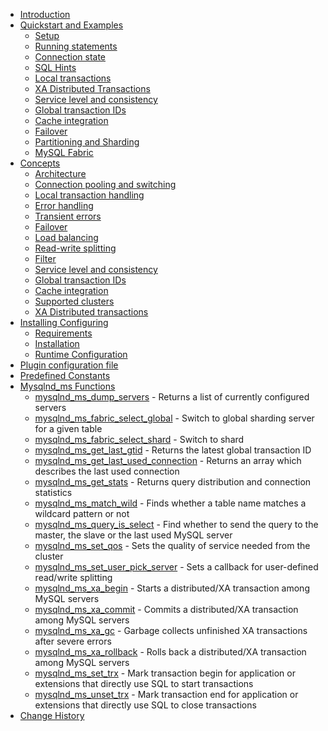 * [Introduction](BOOK/INTRODUCTION.md)
* [Quickstart and Examples](BOOK/QUICKSTART-AND-EXAMPLES.md)
     * [Setup](BOOK/QUICKSTART-AND-EXAMPLES/SETUP.md)
     * [Running statements](BOOK/QUICKSTART-AND-EXAMPLES/RUNNING-STATEMENTS.md)
     * [Connection state](BOOK/QUICKSTART-AND-EXAMPLES/CONNECTION-STATE.md)
     * [SQL Hints](BOOK/QUICKSTART-AND-EXAMPLES/SQL-HINTS.md)
     * [Local transactions](BOOK/QUICKSTART-AND-EXAMPLES/LOCAL-TRANSACTIONS.md)
     * [XA Distributed Transactions](BOOK/QUICKSTART-AND-EXAMPLES/XA-DISTRIBUTED-TRANSACTIONS.md)
     * [Service level and consistency](BOOK/QUICKSTART-AND-EXAMPLES/SERVICE-LEVEL-AND-CONSISTENCY.md)
     * [Global transaction IDs](BOOK/QUICKSTART-AND-EXAMPLES/GLOBAL-TRANSACTION-IDS.md)
     * [Cache integration](BOOK/QUICKSTART-AND-EXAMPLES/CACHE-INTEGRATION.md)
     * [Failover](BOOK/QUICKSTART-AND-EXAMPLES/FAILOVER.md)
     * [Partitioning and Sharding](BOOK/QUICKSTART-AND-EXAMPLES/PARTITIONING-AND-SHARDING.md)
     * [MySQL Fabric](BOOK/QUICKSTART-AND-EXAMPLES/MYSQL-FABRIC.md)
* [Concepts](BOOK/CONCEPTS.md)
     * [Architecture](REF:)
     * [Connection pooling and switching](REF:)
     * [Local transaction handling](REF:)
     * [Error handling](REF:)
     * [Transient errors](REF:)
     * [Failover](REF:)
     * [Load balancing](REF:)
     * [Read-write splitting](REF:)
     * [Filter](REF:)
     * [Service level and consistency](BOOK/CONCEPTS/SERVICE-LEVEL-AND-CONSISTENCY.md)
     * [Global transaction IDs](REF:)
     * [Cache integration](REF:)
     * [Supported clusters](REF:)
     * [XA Distributed transactions](REF:)
* [Installing Configuring](BOOK/INSTALLING-CONFIGURING.md)
     * [Requirements](BOOK/INSTALLING-CONFIGURING/REQUIREMENTS.md)
     * [Installation](BOOK/INSTALLING-CONFIGURING/INSTALLATION.md)
     * [Runtime Configuration](BOOK/INSTALLING-CONFIGURING/RUNTIME-CONFIGURATION.md)  
* [Plugin configuration file](REF:)
* [Predefined Constants](REF:)
* [Mysqlnd_ms Functions](REF:)
     * [mysqlnd_ms_dump_servers](REF:) - Returns a list of currently configured servers
     * [mysqlnd_ms_fabric_select_global](REF:) - Switch to global sharding server for a given table
     * [mysqlnd_ms_fabric_select_shard](REF:) - Switch to shard
     * [mysqlnd_ms_get_last_gtid](REF:) - Returns the latest global transaction ID
     * [mysqlnd_ms_get_last_used_connection](REF:) - Returns an array which describes the last used connection
     * [mysqlnd_ms_get_stats](REF:) - Returns query distribution and connection statistics
     * [mysqlnd_ms_match_wild](REF:) - Finds whether a table name matches a wildcard pattern or not
     * [mysqlnd_ms_query_is_select](REF:) - Find whether to send the query to the master, the slave or the last used MySQL server
     * [mysqlnd_ms_set_qos](REF:) - Sets the quality of service needed from the cluster
     * [mysqlnd_ms_set_user_pick_server](REF:) - Sets a callback for user-defined read/write splitting
     * [mysqlnd_ms_xa_begin](REF:) - Starts a distributed/XA transaction among MySQL servers
     * [mysqlnd_ms_xa_commit](REF:) - Commits a distributed/XA transaction among MySQL servers
     * [mysqlnd_ms_xa_gc](REF:) - Garbage collects unfinished XA transactions after severe errors
     * [mysqlnd_ms_xa_rollback](REF:) - Rolls back a distributed/XA transaction among MySQL servers
     * [mysqlnd_ms_set_trx](REF:) - Mark transaction begin for application or extensions that directly use SQL to start transactions    
     * [mysqlnd_ms_unset_trx](REF:) - Mark transaction end for application or extensions that directly use SQL to close transactions
* [Change History](REF:)

